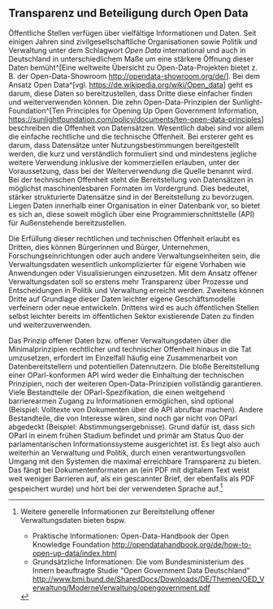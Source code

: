 Transparenz und Beteiligung durch Open Data
-------------------------------------------

Öffentliche Stellen verfügen über vielfältige Informationen und Daten. Seit einigen
Jahren sind zivilgesellschaftliche Organisationen sowie Politik und Verwaltung unter
dem Schlagwort *Open Data* international und auch in Deutschland in unterschiedlichem
Maße um eine stärkere Öffnung dieser Daten bemüht^[Eine weltweite Übersicht zu
Open-Data-Projekten bietet z. B. der Open-Data-Showroom <http://opendata-showroom.org/de/>].
Bei dem Ansatz Open Data^[vgl. <https://de.wikipedia.org/wiki/Open_data>] geht es
darum, diese Daten so bereitzustellen, dass Dritte diese einfacher finden und
weiterverwenden können. Die zehn Open-Data-Prinzipien der Sunlight-Foundation^[Ten
Principles for Opening Up Open Government Information,
<https://sunlightfoundation.com/policy/documents/ten-open-data-principles>] beschreiben
die Offenheit von Datensätzen. Wesentlich dabei sind vor allem die einfache rechtliche
und die technische Offenheit. Bei ersterer geht es darum, dass Datensätze unter
Nutzungsbestimmungen bereitgestellt werden, die kurz und verständlich formuliert
sind und mindestens jegliche weitere Verwendung inklusive der kommerziellen erlauben,
unter der Voraussetzung, dass bei der Weiterverwendung die Quelle benannt wird. Bei
der technischen Offenheit steht die Bereitstellung von Datensätzen in möglichst
maschinenlesbaren Formaten im Vordergrund. Dies bedeutet, stärker strukturierte
Datensätze sind in der Bereitstellung zu bevorzugen. Liegen Daten innerhalb einer
Organisation in einer Datenbank vor, so bietet es sich an, diese soweit möglich
über eine Programmierschnittstelle (API) für Außenstehende bereitzustellen.

Die Erfüllung dieser rechtlichen und technischen Offenheit erlaubt es Dritten, dies
können Bürgerinnen und Bürger, Unternehmen, Forschungseinrichtungen oder auch andere
Verwaltungseinheiten sein, die Verwaltungsdaten wesentlich unkomplizierter für eigene
Vorhaben wie Anwendungen oder Visualisierungen einzusetzen. Mit dem Ansatz offener
Verwaltungsdaten soll so erstens mehr Transparenz über Prozesse und Entscheidungen
in Politik und Verwaltung erreicht werden. Zweitens können Dritte auf Grundlage dieser
Daten leichter eigene Geschäftsmodelle verfeinern oder neue entwickeln. Drittens wird
es auch öffentlichen Stellen selbst leichter bereits im öffentlichen Sektor existierende
Daten zu finden und weiterzuverwenden.

Das Prinzip offener Daten bzw. offener Verwaltungsdaten über die Minimalprinzipien
rechtlicher und technischer Offenheit hinaus in die Tat umzusetzen, erfordert
im Einzelfall häufig eine Zusammenarbeit von Datenbereitstellern und potentiellen
Datennutzern. Die bloße Bereitstellung einer OParl-konformen API wird weder die
Einhaltung der technischen Prinzipien, noch der weiteren Open-Data-Prinzipien vollständig
garantieren. Viele Bestandteile der OParl-Spezifikation, die einen weitgehend
barrierearmen Zugang zu Informationen ermöglichen, sind optional (Beispiel: Volltexte
von Dokumenten über die API abrufbar machen). Andere Bestandteile, die von Interesse
wären, sind noch gar nicht von OParl abgedeckt (Beispiel: Abstimmungsergebnisse). Grund
dafür ist, dass sich OParl in einem frühen Stadium befindet und primär am Status Quo der
parlamentarischen Informationssysteme ausgerichtet ist. Es liegt also auch weiterhin an
Verwaltung und Politik, durch einen verantwortungsvollen Umgang mit den Systemen die
maximal erreichbare Transparenz zu bieten. Das fängt bei Dokumentenformaten an (ein PDF
mit digitalem Text weist weit weniger Barrieren auf, als ein gescannter Brief, der
ebenfalls als PDF gespeichert wurde) und hört bei der verwendeten Sprache auf.[^1]
 
[^1]: Weitere generelle Informationen zur Bereitstellung offener Verwaltungsdaten bieten
bspw.

	* Praktische Informationen: Open-Data-Handbook der Open Knowledge Foundation <http://opendatahandbook.org/de/how-to-open-up-data/index.html>
	* Grundsätzliche Informationen: Die vom Bundesministerium des Innern beauftragte Studie "Open Government Data Deutschland" <http://www.bmi.bund.de/SharedDocs/Downloads/DE/Themen/OED_Verwaltung/ModerneVerwaltung/opengovernment.pdf>
